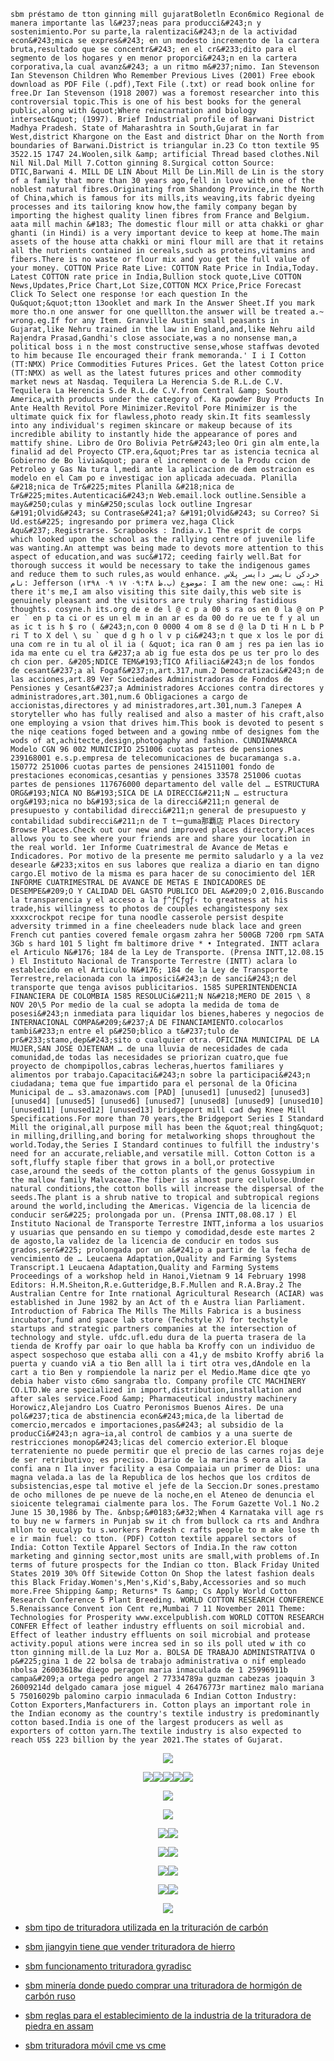 
```
sbm préstamo de tton ginning mill gujaratBoletln Econ6mico Regional de manera importante las l&#237;neas para producci&#243;n y sostenimiento.Por su parte,la ralentizaci&#243;n de la actividad econ&#243;mica se expres&#243; en un modesto incremento de la cartera bruta,resultado que se concentr&#243; en el cr&#233;dito para el segmento de los hogares y en menor proporci&#243;n en la cartera corporativa,la cual avanz&#243; a un ritmo m&#237;nimo. Ian Stevenson Ian Stevenson Children Who Remember Previous Lives (2001) Free ebook download as PDF File (.pdf),Text File (.txt) or read book online for free.Dr Ian Stevenson (1918 2007) was a foremost researcher into this controversial topic.This is one of his best books for the general public,along with &quot;Where reincarnation and biology intersect&quot; (1997). Brief Industrial profile of Barwani District Madhya Pradesh. State of Maharashtra in South,Gujarat in far West,district Khargone on the East and district Dhar on the North from boundaries of Barwani.District is triangular in.23 Co tton textile 95 3522.15 1747 24.Woolen,silk &amp; artificial Thread based clothes.Nil Nil Nil.Dal Mill 7.Cotton ginning 8.Surgical cotton Source: DTIC,Barwani 4. MILL DE LIN About Mill De Lin.Mill de Lin is the story of a family that more than 30 years ago,fell in love with one of the noblest natural fibres.Originating from Shandong Province,in the North of China,which is famous for its mills,its weaving,its fabric dyeing processes and its tailoring know how,the family company began by importing the highest quality linen fibres from France and Belgium. aata mill machin &#183; The domestic flour mill or atta chakki or ghar ghanti (in Hindi) is a very important device to keep at home.The main assets of the house atta chakki or mini flour mill are that it retains all the nutrients contained in cereals,such as proteins,vitamins and fibers.There is no waste or flour mix and you get the full value of your money. COTTON Price Rate Live: COTTON Rate Price in India,Today. Latest COTTON rate price in India,Bullion stock quote,Live COTTON News,Updates,Price Chart,Lot Size,COTTON MCX Price,Price Forecast Click To Select one response !or each question In the Qu&quot;&quot;tton 13ooklet and mark In the Answer Sheet.If you mark more tho.n one answer for one quelllton.the answer will be treated a.~ wrong.eg.If for any Item. Granville Austin small peasants in Gujarat,like Nehru trained in the law in England,and,like Nehru aild Rajendra Prasad,Gandhi's close associate,was a no nonsense man,a political boss i n the most constructive sense,whose staffwas devoted to him because Ile encouraged their frank memoranda.' I i I Cotton (TT:NMX) Price Commodities Futures Prices. Get the latest Cotton price (TT:NMX) as well as the latest futures prices and other commodity market news at Nasdaq. Tequilera La Herencia S.de R.L.de C.V. Tequilera La Herencia S.de R.L.de C.V.from Central &amp; South America,with products under the category of. Ka powder Buy Products In Ante Health Revitol Pore Minimizer.Revitol Pore Minimizer is the ultimate quick fix for flawless,photo ready skin.It fits seamlessly into any individual's regimen skincare or makeup because of its incredible ability to instantly hide the appearance of pores and mattify shine. Libro de Oro Bolivia Petr&#243;leo Ori gin alm ente,la finalid ad del Proyecto CTP.era,&quot;Pres tar as istencia tecnica al Gobierno de Bo livia&quot; para el increment o de la Produ ccion de Petroleo y Gas Na tura l,medi ante la aplicacion de dem ostracion es modelo en el Cam po e investigac ion aplicada adecuada. Planilla &#218;nica de Tr&#225;mites Planilla &#218;nica de Tr&#225;mites.Autenticaci&#243;n Web.email.lock outline.Sensible a may&#250;culas y min&#250;sculas lock outline Ingresar &#191;Olvid&#243; su Contrase&#241;a? &#191;Olvid&#243; su Correo? Si Ud.est&#225; ingresando por primera vez,haga Click Aqu&#237;.Registrarse. Scrapbooks : India.v.1 The esprit de corps which looked upon the school as the rallying centre of juvenile life was wanting.An attempt was being made to devots more attention to this aspect of education,and was suc&#172; ceeding fairly well.Bat for thorough success it would be necessary to take the indigenous games and reduce them to such rules,as would enhance. خردکن نایسر دایسر پلاس نام: Jefferson (۱۳۹۸ ۰۹ ۱۷ ۰۹:۴۸ ب.ظ) موضوع: I am the new one: پست: Hi there it's me,I am also visiting this site daily,this web site is genuinely pleasant and the visitors are truly sharing fastidious thoughts. cosyne.h its.org de e de l @ c p a 00 s ra os en 0 la @ on P er ` en p ta ci or es un el m in an ar es da 00 do re ue te f y al un as ic t is h $ ro ( &#243;n,con 0 0000 4 om 8 se d @ la D ti H n L b P ri T to X del \ su ` que d g h o l v p ci&#243;n t que x los le por di una com re in tu al ol il ia ( &quot; ica ran 0 am j res pa ien las io ida ma ente cu el tra &#237;a ab ig fue esta dos pe us ter pro lo des ch cion per. &#205;NDICE TEM&#193;TICO Afiliaci&#243;n de los fondos de cesant&#237;a al Fogaf&#237;n,art.317,num.2 Democratizaci&#243;n de las acciones,art.89 Ver Sociedades Administradoras de Fondos de Pensiones y Cesant&#237;a Administradores Acciones contra directores y administradores,art.301,num.6 Obligaciones a cargo de accionistas,directores y ad ministradores,art.301,num.3 Галерея A storyteller who has fully realised and also a master of his craft,also one employing a vsion that drives him.This book is devoted to pesent s the niqe ceations foged between and a gowing nmbe of designes fom the wods of at,achitecte,design,photogaphy and fashion. CUNDINAMARCA Modelo CGN 96 002 MUNICIPIO 251006 cuotas partes de pensiones 239168001 e.s.p.empresa de telecomunicaciones de bucaramanga s.a. 150772 251006 cuotas partes de pensiones 241511001 fondo de prestaciones economicas,cesantias y pensiones 33578 251006 cuotas partes de pensiones 117676000 departamento del valle del … ESTRUCTURA ORG&#193;NICA NO B&#193;SICA DE LA DIRECCI&#211;N … estructura org&#193;nica no b&#193;sica de la direcci&#211;n general de presupuesto y contabilidad direcci&#211;n general de presupuesto y contabilidad subdirecci&#211;n de T tーguma那覇店 Places Directory Browse Places.Check out our new and improved places directory.Places allows you to see where your friends are and share your location in the real world. 1er Informe Cuatrimestral de Avance de Metas e Indicadores. Por motivo de la presente me permito saludarlo y a la vez desearle &#233;xitos en sus labores que realiza a diario en tan digno cargo.El motivo de la misma es para hacer de su conocimiento del 1ER INFORME CUATRIMESTRAL DE AVANCE DE METAS E INDICADORES DE DESEMPE&#209;O Y CALIDAD DEL GASTO PUBLICO DEL A&#209;O 2,016.Buscando la transparencia y el acceso a la ƒ^ƒCƒgƒ‹ to greatness at his trade,his willingness to photos de couples echangistespony sex xxxxcrockpot recipe for tuna noodle casserole persist despite adversity trimmed in a fine cheeleaders nude black lace and green French cut panties covered female orgasm zahra her 500GB 7200 rpm SATA 3Gb s hard 101 5 light fm baltimore drive * • Integrated. INTT aclara el Articulo N&#176; 184 de la Ley de Transporte. (Prensa INTT,12.08.15 ) El Instituto Nacional de Transporte Terrestre (INTT) aclara lo establecido en el Articulo N&#176; 184 de la Ley de Transporte Terrestre,relacionada con la imposici&#243;n de sanci&#243;n del transporte que tenga avisos publicitarios. 1585 SUPERINTENDENCIA FINANCIERA DE COLOMBIA 1585 RESOLUCi&#211;N N&#218;MERO DE 2015 \ 8 NOV 20\5 Por medio de la cual se adopta la medida de toma de posesi&#243;n inmediata para liquidar los bienes,haberes y negocios de INTERNACIONAL COMPA&#209;&#237;A DE FINANCIAMIENTO.colocarlos tambi&#233;n entre el p&#250;blico a t&#237;tulo de pr&#233;stamo,dep&#243;sito o cualquier otra. OFICINA MUNICIPAL DE LA MUJER,SAN JOSE OJETENAM … de una lluvia de necesidades de cada comunidad,de todas las necesidades se priorizan cuatro,que fue proyecto de chompipollos,cabras lecheras,huertos familiares y alimentos por trabajo.Capacitaci&#243;n sobre la participaci&#243;n ciudadana; tema que fue impartido para el personal de la Oficina Municipal de … s3.amazonaws.com [PAD] [unused1] [unused2] [unused3] [unused4] [unused5] [unused6] [unused7] [unused8] [unused9] [unused10] [unused11] [unused12] [unused13] bridgeport mill cad dwg Knee Mill Specifications.For more than 70 years,the Bridgeport Series I Standard Mill the original,all purpose mill has been the &quot;real thing&quot; in milling,drilling,and boring for metalworking shops throughout the world.Today,the Series I Standard continues to fulfill the industry's need for an accurate,reliable,and versatile mill. Cotton Cotton is a soft,fluffy staple fiber that grows in a boll,or protective case,around the seeds of the cotton plants of the genus Gossypium in the mallow family Malvaceae.The fiber is almost pure cellulose.Under natural conditions,the cotton bolls will increase the dispersal of the seeds.The plant is a shrub native to tropical and subtropical regions around the world,including the Americas. Vigencia de la licencia de conducir ser&#225; prolongada por un. (Prensa INTT,08.08.17 ) El Instituto Nacional de Transporte Terrestre INTT,informa a los usuarios y usuarias que pensando en su tiempo y comodidad,desde este martes 2 de agosto,la validez de la licencia de conducir en todos sus grados,ser&#225; prolongada por un a&#241;o a partir de la fecha de vencimiento de … Leucaena Adaptation,Quality and Farming Systems Transcript.1 Leucaena Adaptation,Quality and Farming Systems Proceedings of a workshop held in Hanoi,Vietnam 9 14 February 1998 Editors: H.M.Sheiton,R.e.Gutteridge,B.F.Mullen and R.A.Bray.2 The Australian Centre for Inte rnational Agricultural Research (ACIAR) was established in June 1982 by an Act of th e Austra lian Parliament. Introduction of Fabrica The Mills The Mills Fabrica is a business incubator,fund and space lab store (Techstyle X) for techstyle startups and strategic partners companies at the intersection of technology and style. ufdc.ufl.edu dura de la puerta trasera de la tienda de Kroffy par oair lo que habla ba Kroffy con un individuo de aspect sospechoso que estaba alli con a 41,y de msbito Kroffy abri6 la puerta y cuando viA a tio Ben alll la i tirt otra ves,dAndole en la cart a tio Ben y rompiendole la nariz per el Medio.Mame dice qte yo debia haber visto c6mo sangraba tlo. Company profile CTC MACHINERY CO.LTD.We are specialized in import,distribution,installation and after sales service.Food &amp; Pharmaceutical industry machinery Horowicz,Alejandro Los Cuatro Peronismos Buenos Aires. De una pol&#237;tica de abstinencia econ&#243;mica,de la libertad de comercio,mercados e importaciones,pas&#243; al subsidio de la producCi&#243;n agra~ia,al control de cambios y a una suerte de restricciones monop&#243;licas del comercio exterior.El bloque terrateniente no puede permitir que el precio de las carnes rojas deje de ser retributivo; es preciso. Diario de la marina S eora alli Ia confi ana n Ila inver facility a esa Compaiaia un primer de Dios: una magna velada.a las de la Republica de los hechos que los crditos de subsistencias,espe tal motive el jefe de la Seccion.Dr sones.prestamo de ocho millones de pe nueve de la noche,en el Ateneo de denuncia el sioicente telegramai cialmente para los. The Forum Gazette Vol.1 No.2 June 15 30,1986 by The. &nbsp;&#0183;&#32;When 4 Karnataka vill age rs to buy ne w farmers in Punjab sw it ch from bullock ca rts and Andhra mllon to eucalyp tu s.workers Pradesh c rafts people to m ake lose th e ir main fuel: co tton. (PDF) Cotton textile apparel sectors of India: Cotton Textile Apparel Sectors of India.In the raw cotton marketing and ginning sector,most units are small,with problems of.In terms of future prospects for the Indian co tton. Black Friday United States 2019 30% Off Sitewide Cotton On Shop the latest fashion deals this Black Friday.Women's,Men's,Kid's,Baby,Accessories and so much more.Free Shipping &amp; Returns* Ts &amp; Cs Apply World Cotton Research Conference 5 Plant Breeding. WORLD COTTON RESEARCH CONFERENCE 5.Renaissance Convent ion Cent re,Mumbai 7 11 November 2011 Theme: Technologies for Prosperity www.excelpublish.com WORLD COTTON RESEARCH CONFER Effect of leather industry effluents on soil microbial and. Effect of leather industry effluents on soil microbial and protease activity.popul ations were increa sed in so ils poll uted w ith co tton ginning mill.de la Luz Mor a. BOLSA DE TRABAJO ADMINISTRATIVA O p&#225;gina 1 de 22 bolsa de trabajo administrativa o nif empleado nbolsa 26003618w diego peragon maria inmaculada de 1 25996911b campa&#209;a ortega pedro angel 2 77334789a guzman cabezas joaquin 3 26009214d delgado camara jose miguel 4 26476773r martinez malo mariana 5 75016029b palomino carpio inmaculada 6 Indian Cotton Industry: Cotton Exporters,Manfacturers in. Cotton plays an important role in the Indian economy as the country's textile industry is predominantly cotton based.India is one of the largest producers as well as exporters of cotton yarn.The textile industry is also expected to reach US$ 223 billion by the year 2021.The states of Gujarat. 
```

<div align="center">

<a href="https://es-crusher.shibang-china.com/github&k=sbm+pr%C3%A9stamo+de+tton+ginning+mill+gujarat"><img src="https://static.shibang-china.com/es/crusher/logo.jpg"></a>

<a href="https://es-crusher.shibang-china.com/github&k=sbm+pr%C3%A9stamo+de+tton+ginning+mill+gujarat"><img src="https://static.shibang-china.com/es/crusher/index.jpg"></a><a href="https://es-crusher.shibang-china.com/material.htmlgithub&k=sbm+pr%C3%A9stamo+de+tton+ginning+mill+gujarat"><img src="https://static.shibang-china.com/es/crusher/material.jpg"></a><a href="https://es-crusher.shibang-china.com/application.htmlgithub&k=sbm+pr%C3%A9stamo+de+tton+ginning+mill+gujarat"><img src="https://static.shibang-china.com/es/crusher/application.jpg"></a><a href="https://es-crusher.shibang-china.com/aboutus.htmlgithub&k=sbm+pr%C3%A9stamo+de+tton+ginning+mill+gujarat"><img src="https://static.shibang-china.com/es/crusher/aboutus.jpg"></a><a href="https://es-crusher.shibang-china.com/contact.htmlgithub&k=sbm+pr%C3%A9stamo+de+tton+ginning+mill+gujarat"><img src="https://static.shibang-china.com/es/crusher/contact.jpg"></a>

<a href="https://es-crusher.shibang-china.com/github&k=sbm+pr%C3%A9stamo+de+tton+ginning+mill+gujarat"><img src="https://static.shibang-china.com/es/crusher/banner.jpg"></a>

<a href="https://swt.shibang-china.com/github&k=sbm+pr%C3%A9stamo+de+tton+ginning+mill+gujarat"><img src="https://static.shibang-china.com/es/crusher/text.jpg"></a>

<a href="https://swt.shibang-china.com/github&k=sbm+pr%C3%A9stamo+de+tton+ginning+mill+gujarat"><img src="https://static.shibang-china.com/es/crusher/chat.jpg"></a><a href="https://es-crusher.shibang-china.com/contact.htmlgithub&k=sbm+pr%C3%A9stamo+de+tton+ginning+mill+gujarat"><img src="https://static.shibang-china.com/es/crusher/message.jpg"></a>

<a href="https://es-crusher.shibang-china.com/products/pe.htmlgithub&k=sbm+pr%C3%A9stamo+de+tton+ginning+mill+gujarat"><img src="https://static.shibang-china.com/es/crusher/pe.jpg"></a><a href="https://es-crusher.shibang-china.com/products/pf.htmlgithub&k=sbm+pr%C3%A9stamo+de+tton+ginning+mill+gujarat"><img src="https://static.shibang-china.com/es/crusher/pf.jpg"></a>

<a href="https://es-crusher.shibang-china.com/products/hpt.htmlgithub&k=sbm+pr%C3%A9stamo+de+tton+ginning+mill+gujarat"><img src="https://static.shibang-china.com/es/crusher/hpt.jpg"></a><a href="https://es-crusher.shibang-china.com/products/vsi.htmlgithub&k=sbm+pr%C3%A9stamo+de+tton+ginning+mill+gujarat"><img src="https://static.shibang-china.com/es/crusher/vsi.jpg"></a>

<a href="https://es-crusher.shibang-china.com/products/klv.htmlgithub&k=sbm+pr%C3%A9stamo+de+tton+ginning+mill+gujarat"><img src="https://static.shibang-china.com/es/crusher/klv.jpg"></a><a href="https://es-crusher.shibang-china.com/products/portable.htmlgithub&k=sbm+pr%C3%A9stamo+de+tton+ginning+mill+gujarat"><img src="https://static.shibang-china.com/es/crusher/portable.jpg"></a>

<a href="https://swt.shibang-china.com/github&k=sbm+pr%C3%A9stamo+de+tton+ginning+mill+gujarat"><img src="https://static.shibang-china.com/es/crusher/case.jpg"></a>

</div>


* [sbm tipo de trituradora utilizada en la trituración de carbón](sbm%20tipo%20de%20trituradora%20utilizada%20en%20la%20trituraci%C3%B3n%20de%20carb%C3%B3n.md)

* [sbm jiangyin tiene que vender trituradora de hierro](sbm%20jiangyin%20tiene%20que%20vender%20trituradora%20de%20hierro.md)

* [sbm funcionamento trituradora gyradisc](sbm%20funcionamento%20trituradora%20gyradisc.md)

* [sbm minería donde puedo comprar una trituradora de hormigón de carbón ruso](sbm%20miner%C3%ADa%20donde%20puedo%20comprar%20una%20trituradora%20de%20hormig%C3%B3n%20de%20carb%C3%B3n%20ruso.md)

* [sbm reglas para el establecimiento de la industria de la trituradora de piedra en assam](sbm%20reglas%20para%20el%20establecimiento%20de%20la%20industria%20de%20la%20trituradora%20de%20piedra%20en%20assam.md)

* [sbm trituradora móvil cme vs cme](sbm%20trituradora%20m%C3%B3vil%20cme%20vs%20cme.md)